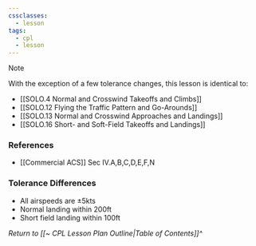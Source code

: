 ```yaml
---
cssclasses:
  - lesson
tags:
  - cpl
  - lesson
---
```

> [!note]
> With the exception of a few tolerance changes, this lesson is identical to:
> - [[SOLO.4 Normal and Crosswind Takeoffs and Climbs]]
> - [[SOLO.12 Flying the Traffic Pattern and Go-Arounds]]
> - [[SOLO.13 Normal and Crosswind Approaches and Landings]]
> - [[SOLO.16 Short- and Soft-Field Takeoffs and Landings]]

### References
- [[Commercial ACS]] Sec IV.A,B,C,D,E,F,N

### Tolerance Differences
- All airspeeds are ±5kts
- Normal landing within 200ft
- Short field landing within 100ft

*Return to [[~ CPL Lesson Plan Outline|Table of Contents]]^*
